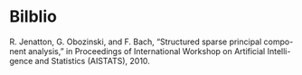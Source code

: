 Bilblio
=======

R. Jenatton, G. Obozinski, and F. Bach, “Structured sparse principal compo-
nent analysis,” in Proceedings of International Workshop on Artificial Intelli-
gence and Statistics (AISTATS), 2010.
